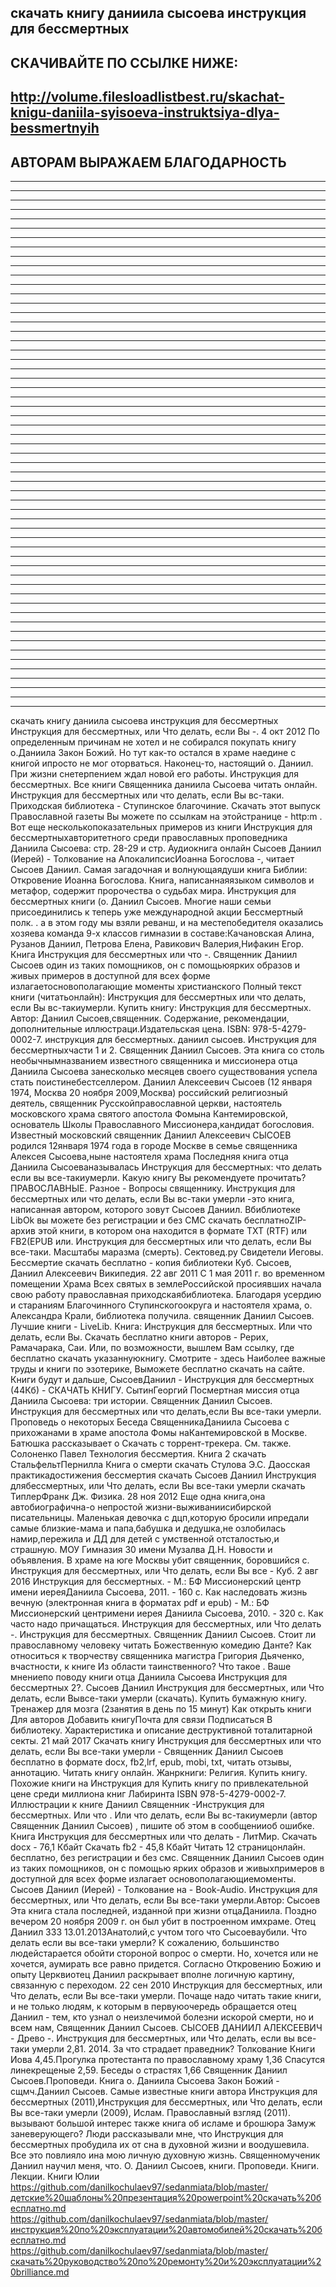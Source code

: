 скачать книгу даниила сысоева инструкция для бессмертных
--------------------------------------------------
СКАЧИВАЙТЕ ПО ССЫЛКЕ НИЖЕ:
--------------------------------------------------
http://volume.filesloadlistbest.ru/skachat-knigu-daniila-syisoeva-instruktsiya-dlya-bessmertnyih
--------------------------------------------------
АВТОРАМ ВЫРАЖАЕМ БЛАГОДАРНОСТЬ
--------------------------------------------------
--------------------------------------------------
--------------------------------------------------
--------------------------------------------------
--------------------------------------------------
--------------------------------------------------
--------------------------------------------------
--------------------------------------------------
--------------------------------------------------
--------------------------------------------------
--------------------------------------------------
--------------------------------------------------
--------------------------------------------------
--------------------------------------------------
--------------------------------------------------
--------------------------------------------------
--------------------------------------------------
--------------------------------------------------
--------------------------------------------------
--------------------------------------------------
--------------------------------------------------
--------------------------------------------------
--------------------------------------------------
--------------------------------------------------
--------------------------------------------------
--------------------------------------------------
--------------------------------------------------
--------------------------------------------------
--------------------------------------------------
--------------------------------------------------
--------------------------------------------------
--------------------------------------------------
--------------------------------------------------
--------------------------------------------------
--------------------------------------------------
--------------------------------------------------
--------------------------------------------------
--------------------------------------------------
--------------------------------------------------
--------------------------------------------------
--------------------------------------------------
--------------------------------------------------
--------------------------------------------------
--------------------------------------------------
--------------------------------------------------
--------------------------------------------------
--------------------------------------------------
--------------------------------------------------
--------------------------------------------------
--------------------------------------------------
--------------------------------------------------
--------------------------------------------------
--------------------------------------------------
--------------------------------------------------
--------------------------------------------------
--------------------------------------------------
--------------------------------------------------
--------------------------------------------------
скачать книгу даниила сысоева инструкция для бессмертных Инструкция для бессмертных, или Что делать, если Вы  -. 4 окт 2012  По определенным причинам не хотел и не собирался покупать книгу о.Даниила Закон Божий. Но тут как-то остался в храме наедине с книгой ипросто не мог оторваться. Наконец-то, настоящий о. Даниил. При жизни снетерпением ждал новой его работы. Инструкция для бессмертных. Все книги Священника даниила Сысоева читать онлайн. Инструкция для бессмертных или что делать, если Вы вс-таки. Приходская библиотека - Ступинское благочиние. Скачать этот выпуск Православной газеты Вы можете по ссылкам на этойстранице - http:m . Вот еще несколькопоказательных примеров из книги Инструкция для бессмертныхавторитетного среди православных проповедника Даниила Сысоева: стр. 28-29 и стр. Аудиокнига онлайн Сысоев Даниил (Иерей) - Толкование на АпокалипсисИоанна Богослова -, читает Сысоев Даниил. Самая загадочная и волнующаядуши книга Библии: Откровение Иоанна Богослова. Книга, написаннаяязыком символов и метафор, содержит пророчества о судьбах мира. Инструкция для бессмертных книги (о. Даниил Сысоев. Многие наши семьи присоединились к теперь уже международной акции Бессмертный полк. . а в этом году мы взяли реванш, и на местепобедителя оказались хозяева  команда 9-х классов гимназии в составе:Качановская Алина, Рузанов Даниил, Петрова Елена, Равикович Валерия,Нифакин Егор. Книга Инструкция для бессмертных или что  -. Священник Даниил Сысоев  один из таких помощников, он с помощьюярких образов и живых примеров в доступной для всех форме излагаетосновополагающие моменты христианского  Полный текст книги (читатьонлайн): Инструкция для бессмертных или что делать, если Вы вс-такиумерли. Купить книгу: Инструкция для бессмертных. Автор: Даниил Сысоев,священник. Содержание, рекомендации, дополнительные иллюстраци.Издательская цена. ISBN: 978-5-4279-0002-7. инструкция для бессмертных. даниил сысоев. Инструкция для бессмертныхчасти 1 и 2. Священник Даниил Сысоев. Эта книга со столь необычнымназванием известного священника и миссионера отца Даниила Сысоева занесколько месяцев своего существования успела стать поистинебестселлером. Даниил Алексеевич Сысоев (12 января 1974, Москва  20 ноября 2009,Москва)  российский религиозный деятель, священник Русскойправославной церкви, настоятель московского храма святого апостола Фомына Кантемировской, основатель Школы Православного Миссионера,кандидат богословия.
Известный московский священник Даниил Алексеевич СЫСОЕВ родился 12января 1974 года в городе Москве в семье священника Алексея Сысоева,ныне настоятеля храма  Последняя книга отца Даниила Сысоеваназывалась Инструкция для бессмертных: что делать если вы все-такиумерли. Какую книгу Вы рекомендуете прочитать?   ПРАВОСЛАВНЫЕ. Разное - Вопросы священнику. Инструкция для бессмертных или что делать, если Вы вс-таки умерли -это книга, написанная автором, которого зовут Сысоев Даниил. Вбиблиотеке LibOk вы можете без регистрации и без СМС скачать бесплатноZIP-архив этой книги, в котором она находится в формате ТХТ (RTF) или FB2(EPUB или. Инструкция для бессмертных или что делать, если Вы все-таки. Масштабы маразма (смерть). Сектовед.ру  Свидетели Иеговы. Бессмертие скачать бесплатно -   копия библиотеки Куб. Сысоев, Даниил Алексеевич  Википедия. 22 авг 2011  С 1 мая 2011 г. во временном помещении Храма Всех святых в землеРоссийской просиявших начала свою работу православная приходскаябиблиотека. Благодаря усердию и стараниям Благочинного Ступинскогоокруга и настоятеля храма, о. Александра Крали, библиотека получила. священник Даниил Сысоев. Лучшие книги - LiveLib. Книга: Инструкция для бессмертных. Или что делать, если Вы. Cкачать бесплатно книги авторов - Рерих, Рамачарака, Саи. Или, по возможности, вышлем Вам ссылку, где бесплатно скачать указаннуюкнигу. Смотрите - здесь  Наиболее важные труды и книги по эзотерике, Выможете бесплатно скачать на сайте. Книги будут и дальше,  СысоевДаниил - Инструкция для бессмертных (44Кб) - СКАЧАТЬ КНИГУ. СытинГеоргий
Посмертная миссия отца Даниила Сысоева: три истории. Священник Даниил Сысоев. Инструкция для бессмертных или что делать,если Вы все-таки умерли. Проповедь о некоторых  Беседа СвященникаДаниила Сысоева с прихожанами в храме апостола Фомы наКантемировской в Москве. Батюшка рассказывает о  Скачать с торрент-трекера. См. также. Солоненко Павел  Технология бессмертия. Книга 2  скачать  СтальфельтПернилла  Книга о смерти  скачать  Стулова Э.С. Даосская практикадостижения бессмертия  скачать  Сысоев Даниил  Инструкция длябессмертных, или Что делать, если Вы все-таки умерли  скачать  ТиплерФранк Дж. Физика. 28 ноя 2012  Еще одна книга,она автобиографична-о непростой жизни-выживаниисибирской писательницы. Маленькая девочка с дцп,которую бросили ипредали самые близкие-мама и папа,бабушка и дедушка,не озлобилась намир,пережила и ДД для детей с умственной отсталостью,и страшную. МОУ Гимназия 30 имени Музалва Д.Н. Новости и объявления. В храме на юге Москвы убит священник, боровшийся с. Инструкция для бессмертных, или Что делать, если Вы все  - Куб. 2 авг 2016  Инструкция для бессмертных. - М.: БФ Миссионерский центр имени иереяДаниила Сысоева, 2011. - 160 с. Как наследовать жизнь вечную (электронная книга в форматах pdf и epub) - М.: БФ Миссионерский центримени иерея Даниила Сысоева, 2010. - 320 с. Как часто надо причащаться. Инструкция для бессмертных, или Что делать  -. Инструкция для бессмертных. Священник Даниил Сысоев. Стоит ли православному человеку читать Божественную комедию Данте? Как относиться к творчеству священника магистра Григория Дьяченко, вчастности, к книге Из области таинственного? Что такое . Ваше мнениепо поводу книги отца Даниила Сысоева  Инструкция для бессмертных 2?. Сысоев Даниил  Инструкция для бессмертных, или Что делать, если Вывсе-таки умерли (скачать). Купить бумажную книгу. Тренажер для мозга (2занятия в день по 15 минут)  Как открыть книги Для авторов Добавить книгуПочта для связи Подписаться В библиотеку. Характеристика и описание деструктивной тоталитарной секты. 21 май 2017  Скачать книгу Инструкция для бессмертных или что делать, если Вы все-таки умерли - Священник Даниил Сысоев бесплатно в формате docx, fb2,lrf, epub, mobi, txt, читать отзывы, аннотацию. Читать книгу онлайн. Жанркниги: Религия. Купить книгу. Похожие книги на Инструкция для
Купить книгу по привлекательной цене среди миллиона книг Лабиринта ISBN 978-5-4279-0002-7.  Иллюстрации к книге Даниил Священник -Инструкция для бессмертных. Или что . Или что делать, если Вы вс-такиумерли (автор Священник Даниил Сысоев) , пишите об этом в сообщенииоб ошибке. Книга Инструкция для бессмертных или что делать  - ЛитМир. Cкачать docx - 76,1 Кбайт Cкачать fb2 - 45,8 Кбайт Читать 12 страницонлайн. бесплатно, без регистрации и без смс.  Священник Даниил Сысоев один из таких помощников, он с помощью ярких образов и живыхпримеров в доступной для всех форме излагает основополагающиемоменты. Сысоев Даниил (Иерей) - Толкование на  - Book-Audio. Инструкция для бессмертных, или Что делать, если Вы все-таки умерли.Автор: Сысоев  Эта книга стала последней, изданной при жизни отцаДаниила. Поздно вечером 20 ноября 2009 г. он был убит в построенном имхраме. Отец Даниил  333  13.01.2013Анатолий,с учтом того что Сысоеваубили. Что делать если вы все-таки умерли? К сожалению, большинство людейстарается обойти стороной вопрос о смерти. Но, хочется или не хочется, аумирать все равно придется. Согласно Откровению Божию и опыту Церквиотец Даниил раскрывает вполне логичную картину, связанную с переходом. 22 сен 2010  Инструкция для бессмертных, или Что делать, если Вы все-таки умерли. Почаще надо читать такие книги, и не только людям, к которым в первуюочередь обращается отец Даниил - тем, кто узнал о неизлечимой болезни искорой смерти, но и всем нам,  Священник Даниил Сысоев. СЫСОЕВ ДАНИИЛ АЛЕКСЕЕВИЧ - Древо -. Инструкция для бессмертных, или Что делать, если вы все-таки умерли  2,81. 2014. За что страдает праведник? Толкование Книги Иова  4,45.Прогулка протестанта по православному храму  1,36  Спасутся линекрещеные  2,59. Беседы о страстях  1,66  Священник Даниил Сысоев.Проповеди. Книга о. Даниила Сысоева Закон Божий - сщмч.Даниил Сысоев. Самые известные книги автора Инструкция для бессмертных (2011),Инструкция для бессмертных, или Что делать, если Вы все-таки умерли (2009), Ислам. Православный взгляд (2011). вызывают большой интерес также книга об исламе и брошюра Замуж заневерующего? Люди рассказывали мне, что Инструкция для бессмертных пробудила их от сна в духовной жизни и воодушевила. Все это повлияло ина мою личную духовную жизнь. Священномученик Даниил научил меня, что. О. Даниил Сысоев, книги. Проповеди. Книги. Лекции. Книги Юлии
https://github.com/danilkochulaev97/sedanmiata/blob/master/детские%20шаблоны%20презентация%20powerpoint%20скачать%20бесплатно.md
https://github.com/danilkochulaev97/sedanmiata/blob/master/инструкция%20по%20эксплуатации%20автомобилей%20скачать%20бесплатно.md
https://github.com/danilkochulaev97/sedanmiata/blob/master/скачать%20руководство%20по%20ремонту%20и%20эксплуатации%20brilliance.md